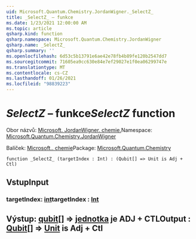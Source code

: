 ```yaml
---
uid: Microsoft.Quantum.Chemistry.JordanWigner._SelectZ_
title: _SelectZ_ – funkce
ms.date: 1/23/2021 12:00:00 AM
ms.topic: article
qsharp.kind: function
qsharp.namespace: Microsoft.Quantum.Chemistry.JordanWigner
qsharp.name: _SelectZ_
qsharp.summary: ''
ms.openlocfilehash: 6d53c5b13791e6ae42e78fb4b89fe120b2547dd7
ms.sourcegitcommit: 71605ea9cc630e84e7ef29027e1f0ea06299747e
ms.translationtype: MT
ms.contentlocale: cs-CZ
ms.lasthandoff: 01/26/2021
ms.locfileid: "98839223"
---
```

# <a name="_selectz_-function"></a><span data-ttu-id="cd311-102">_SelectZ_ – funkce</span><span class="sxs-lookup"><span data-stu-id="cd311-102">_SelectZ_ function</span></span>

<span data-ttu-id="cd311-103">Obor názvů: [Microsoft. JordanWigner. chemie.](xref:Microsoft.Quantum.Chemistry.JordanWigner)</span><span class="sxs-lookup"><span data-stu-id="cd311-103">Namespace: [Microsoft.Quantum.Chemistry.JordanWigner](xref:Microsoft.Quantum.Chemistry.JordanWigner)</span></span>

<span data-ttu-id="cd311-104">Balíček: [Microsoft.. chemie](https://nuget.org/packages/Microsoft.Quantum.Chemistry)</span><span class="sxs-lookup"><span data-stu-id="cd311-104">Package: [Microsoft.Quantum.Chemistry](https://nuget.org/packages/Microsoft.Quantum.Chemistry)</span></span>




```qsharp
function _SelectZ_ (targetIndex : Int) : (Qubit[] => Unit is Adj + Ctl)
```


## <a name="input"></a><span data-ttu-id="cd311-105">Vstup</span><span class="sxs-lookup"><span data-stu-id="cd311-105">Input</span></span>

### <a name="targetindex--int"></a><span data-ttu-id="cd311-106">targetIndex: [int](xref:microsoft.quantum.lang-ref.int)</span><span class="sxs-lookup"><span data-stu-id="cd311-106">targetIndex : [Int](xref:microsoft.quantum.lang-ref.int)</span></span>





## <a name="output--qubit--unit--is-adj--ctl"></a><span data-ttu-id="cd311-107">Výstup: [qubit](xref:microsoft.quantum.lang-ref.qubit)[] => [jednotka](xref:microsoft.quantum.lang-ref.unit)  je ADJ + CTL</span><span class="sxs-lookup"><span data-stu-id="cd311-107">Output : [Qubit](xref:microsoft.quantum.lang-ref.qubit)[] => [Unit](xref:microsoft.quantum.lang-ref.unit)  is Adj + Ctl</span></span>


